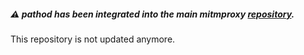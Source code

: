 ##### :warning: pathod has been integrated into the main mitmproxy [repository](https://github.com/mitmproxy/mitmproxy).
This repository is not updated anymore.
